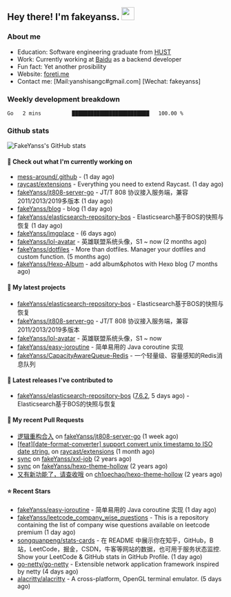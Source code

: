 ## Hey there! I'm fakeyanss. <img src="https://media.giphy.com/media/hvRJCLFzcasrR4ia7z/giphy.gif" width="30px">

### About me
- Education: Software engineering graduate from [HUST](https://www.hust.edu.cn/)
- Work: Currently working at [Baidu](https://cloud.baidu.com/) as a backend developer
- Fun fact: Yet another prosibility
- Website: [foreti.me](https://foreti.me)
- Contact me: [Mail:yanshisangc#gmail.com] [Wechat: fakeyanss]


### Weekly development breakdown



```text
Go   2 mins          █████████████████████████   100.00 %
```



### Github stats

![FakeYanss's GitHub stats](https://github-readme-stats.vercel.app/api?username=fakeyanss&show_icons=true&theme=transparent)

#### 👷 Check out what I'm currently working on

- [mess-around/.github](https://github.com/mess-around/.github) -  (1 day ago)
- [raycast/extensions](https://github.com/raycast/extensions) - Everything you need to extend Raycast. (1 day ago)
- [fakeYanss/jt808-server-go](https://github.com/fakeYanss/jt808-server-go) - JT/T 808 协议接入服务端，兼容2011/2013/2019多版本 (1 day ago)
- [fakeYanss/blog](https://github.com/fakeYanss/blog) - blog (1 day ago)
- [fakeYanss/elasticsearch-repository-bos](https://github.com/fakeYanss/elasticsearch-repository-bos) - Elasticsearch基于BOS的快照与恢复 (1 day ago)
- [fakeYanss/imgplace](https://github.com/fakeYanss/imgplace) -  (6 days ago)
- [fakeYanss/lol-avatar](https://github.com/fakeYanss/lol-avatar) - 英雄联盟系统头像，S1 ~ now (2 months ago)
- [fakeYanss/dotfiles](https://github.com/fakeYanss/dotfiles) - More than dotfiles. Manager your dotfiles and custom function. (5 months ago)
- [fakeYanss/Hexo-Album](https://github.com/fakeYanss/Hexo-Album) - add album&amp;photos with Hexo blog (7 months ago)

#### 🌱 My latest projects

- [fakeYanss/elasticsearch-repository-bos](https://github.com/fakeYanss/elasticsearch-repository-bos) - Elasticsearch基于BOS的快照与恢复
- [fakeYanss/jt808-server-go](https://github.com/fakeYanss/jt808-server-go) - JT/T 808 协议接入服务端，兼容2011/2013/2019多版本
- [fakeYanss/lol-avatar](https://github.com/fakeYanss/lol-avatar) - 英雄联盟系统头像，S1 ~ now
- [fakeYanss/easy-joroutine](https://github.com/fakeYanss/easy-joroutine) - 简单易用的 Java coroutine 实现
- [fakeYanss/CapacityAwareQueue-Redis](https://github.com/fakeYanss/CapacityAwareQueue-Redis) - 一个轻量级、容量感知的Redis消息队列

#### 🔭 Latest releases I've contributed to

- [fakeYanss/elasticsearch-repository-bos](https://github.com/fakeYanss/elasticsearch-repository-bos) ([7.6.2](https://github.com/fakeYanss/elasticsearch-repository-bos/releases/tag/7.6.2), 5 days ago) - Elasticsearch基于BOS的快照与恢复

#### 🔨 My recent Pull Requests

- [逻辑重构合入](https://github.com/fakeYanss/jt808-server-go/pull/1) on [fakeYanss/jt808-server-go](https://github.com/fakeYanss/jt808-server-go) (1 week ago)
- [[feat][date-format-converter] support convert unix timestamp to ISO date string.](https://github.com/raycast/extensions/pull/4131) on [raycast/extensions](https://github.com/raycast/extensions) (1 month ago)
- [sync](https://github.com/fakeYanss/xxl-job/pull/1) on [fakeYanss/xxl-job](https://github.com/fakeYanss/xxl-job) (2 years ago)
- [sync](https://github.com/fakeYanss/hexo-theme-hollow/pull/3) on [fakeYanss/hexo-theme-hollow](https://github.com/fakeYanss/hexo-theme-hollow) (2 years ago)
- [又有新功能了，请查收哦](https://github.com/ch1oechao/hexo-theme-hollow/pull/44) on [ch1oechao/hexo-theme-hollow](https://github.com/ch1oechao/hexo-theme-hollow) (2 years ago)

#### ⭐ Recent Stars

- [fakeYanss/easy-joroutine](https://github.com/fakeYanss/easy-joroutine) - 简单易用的 Java coroutine 实现 (1 day ago)
- [fakeYanss/leetcode_company_wise_questions](https://github.com/fakeYanss/leetcode_company_wise_questions) - This is a repository containing the list of company wise questions available on leetcode premium (1 day ago)
- [songquanpeng/stats-cards](https://github.com/songquanpeng/stats-cards) - 在 README 中展示你在知乎，GitHub，B 站，LeetCode，掘金，CSDN，牛客等网站的数据，也可用于服务状态监控. Show your LeetCode &amp; GitHub stats in GitHub Profile. (1 day ago)
- [go-netty/go-netty](https://github.com/go-netty/go-netty) - Extensible network application framework inspired by netty (4 days ago)
- [alacritty/alacritty](https://github.com/alacritty/alacritty) - A cross-platform, OpenGL terminal emulator. (5 days ago)
